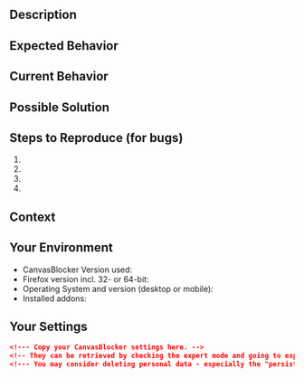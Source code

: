 <!--- Provide a general summary of the issue in the title above. -->

## Description
<!--- Provide a more detailed introduction to the issue itself. -->
<!--- Why you consider it to be a bug or a useful change/improvement? -->

## Expected Behavior
<!--- If you're describing a bug, tell us what should happen. -->
<!--- If you're suggesting a change/improvement, tell us how it should work. -->

## Current Behavior
<!--- If describing a bug, tell us what happens instead of the expected behavior. -->
<!--- If suggesting a change/improvement, explain the difference from current behavior. -->

## Possible Solution
<!--- Not obligatory, but suggest a fix/reason for the bug, -->
<!--- or ideas how to implement the addition or change. -->

## Steps to Reproduce (for bugs)
<!--- Provide a link to a live example, or an unambiguous set of steps to reproduce this bug. -->
1.
2.
3.
4.

## Context
<!--- How has this issue affected you? What are you trying to accomplish? -->
<!--- Did you reproduce the problem with a fresh Firefox profile? -->
<!--- Providing context helps us come up with a solution that is most useful in the real world. -->

## Your Environment
<!--- Include as many relevant details about the environment you experienced the bug in. -->
* CanvasBlocker Version used:
* Firefox version incl. 32- or 64-bit:
* Operating System and version (desktop or mobile):
* Installed addons:

## Your Settings
~~~ json
<!--- Copy your CanvasBlocker settings here. -->
<!-- They can be retrieved by checking the expert mode and going to export settings. -->
<!--- You may consider deleting personal data - especially the "persistentRndStorage". -->
~~~